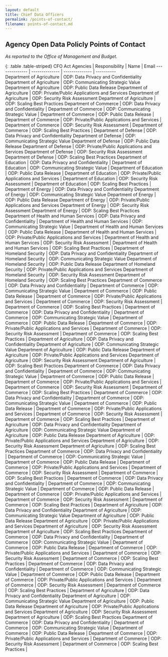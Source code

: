 ```yaml
---
layout: default
title: Chief Data Officers
permalink: /points-of-contact/
filename: points-of-contact.md
---
```


Agency Open Data Policly Points of Contact
-----------------------------
*As reported to the Office of Management and Budget.*

{: .table .table-striped}
CFO Act Agencies                            |  Responsibility                                 |  Name                 | Email
--------------                              | --------------                                  | --------------        | ----------         
Department of Agriculture                     | ODP: Data Privacy and Confidentiality
Department of Agriculture                     | ODP: Communicating Strategic Value
Department of Agriculture                     | ODP: Public Data Release
Department of Agriculture                     | ODP: Private/Public Applications and Services
Department of Agriculture                     | ODP: Security Risk Assessment
Department of Agriculture                     | ODP: Scaling Best Practices
Department of Commerce                        | ODP: Data Privacy and Confidentiality         | 
Department of Commerce                        | ODP: Communicating Strategic Value            | 
Department of Commerce                        | ODP: Public Data Release                      | 
Department of Commerce                        | ODP: Private/Public Applications and Services | 
Department of Commerce                        | ODP: Security Risk Assessment                 | 
Department of Commerce                        | ODP: Scaling Best Practices                   | 
Department of Defense                         | ODP: Data Privacy and Confidentiality
Department of Defense                         | ODP: Communicating Strategic Value
Department of Defense                         | ODP: Public Data Release
Department of Defense                         | ODP: Private/Public Applications and Services
Department of Defense                         | ODP: Security Risk Assessment
Department of Defense                         | ODP: Scaling Best Practices
Department of Education                       | ODP: Data Privacy and Confidentiality         | 
Department of Education                       | ODP: Communicating Strategic Value            | 
Department of Education                       | ODP: Public Data Release                      | 
Department of Education                       | ODP: Private/Public Applications and Services |
Department of Education                       | ODP: Security Risk Assessment                 | 
Department of Education                       | ODP: Scaling Best Practices                   | 
Department of Energy                          | ODP: Data Privacy and Confidentiality
Department of Energy                          | ODP: Communicating Strategic Value
Department of Energy                          | ODP: Public Data Release
Department of Energy                          | ODP: Private/Public Applications and Services
Department of Energy                          | ODP: Security Risk Assessment
Department of Energy                          | ODP: Scaling Best Practices
Department of Health and Human Services       | ODP: Data Privacy and Confidentiality         | 
Department of Health and Human Services       | ODP: Communicating Strategic Value            | 
Department of Health and Human Services       | ODP: Public Data Release                      | 
Department of Health and Human Services       | ODP: Private/Public Applications and Services | 
Department of Health and Human Services       | ODP: Security Risk Assessment                 | 
Department of Health and Human Services       | ODP: Scaling Best Practices                   | 
Department of Homeland Security               | ODP: Data Privacy and Confidentiality
Department of Homeland Security               | ODP: Communicating Strategic Value
Department of Homeland Security               | ODP: Public Data Release
Department of Homeland Security               | ODP: Private/Public Applications and Services
Department of Homeland Security               | ODP: Security Risk Assessment
Department of Homeland Security               | ODP: Scaling Best Practices
Department of Commerce                        | ODP: Data Privacy and Confidentiality         |
Department of Commerce                        | ODP: Communicating Strategic Value            |
Department of Commerce                        | ODP: Public Data Release                      | 
Department of Commerce                        | ODP: Private/Public Applications and Services | 
Department of Commerce                        | ODP: Security Risk Assessment                 | 
Department of Commerce                        | ODP: Scaling Best Practices                   |
Department of Commerce                        | ODP: Data Privacy and Confidentiality         | 
Department of Commerce                        | ODP: Communicating Strategic Value            |
Department of Commerce                        | ODP: Public Data Release                      | 
Department of Commerce                        | ODP: Private/Public Applications and Services | 
Department of Commerce                        | ODP: Security Risk Assessment                 | 
Department of Commerce                        | ODP: Scaling Best Practices                   |
Department of Agriculture                     | ODP: Data Privacy and Confidentiality
Department of Agriculture                     | ODP: Communicating Strategic Value
Department of Agriculture                     | ODP: Public Data Release
Department of Agriculture                     | ODP: Private/Public Applications and Services
Department of Agriculture                     | ODP: Security Risk Assessment
Department of Agriculture                     | ODP: Scaling Best Practices
Department of Commerce                        | ODP: Data Privacy and Confidentiality         |
Department of Commerce                        | ODP: Communicating Strategic Value            |
Department of Commerce                        | ODP: Public Data Release                      |
Department of Commerce                        | ODP: Private/Public Applications and Services |
Department of Commerce                        | ODP: Security Risk Assessment                 | 
Department of Commerce                        | ODP: Scaling Best Practices                   | 
Department of Commerce                        | ODP: Data Privacy and Confidentiality         | 
Department of Commerce                        | ODP: Communicating Strategic Value            | 
Department of Commerce                        | ODP: Public Data Release                      | 
Department of Commerce                        | ODP: Private/Public Applications and Services | 
Department of Commerce                        | ODP: Security Risk Assessment                 | 
Department of Commerce                        | ODP: Scaling Best Practices                   | 
Department of Agriculture                     | ODP: Data Privacy and Confidentiality
Department of Agriculture                     | ODP: Communicating Strategic Value
Department of Agriculture                     | ODP: Public Data Release
Department of Agriculture                     | ODP: Private/Public Applications and Services
Department of Agriculture                     | ODP: Security Risk Assessment
Department of Agriculture                     | ODP: Scaling Best Practices
Department of Commerce                        | ODP: Data Privacy and Confidentiality         | 
Department of Commerce                        | ODP: Communicating Strategic Value            | 
Department of Commerce                        | ODP: Public Data Release                      | 
Department of Commerce                        | ODP: Private/Public Applications and Services | 
Department of Commerce                        | ODP: Security Risk Assessment                 | 
Department of Commerce                        | ODP: Scaling Best Practices                   | 
Department of Commerce                        | ODP: Data Privacy and Confidentiality         | 
Department of Commerce                        | ODP: Communicating Strategic Value            | 
Department of Commerce                        | ODP: Public Data Release                      | 
Department of Commerce                        | ODP: Private/Public Applications and Services | 
Department of Commerce                        | ODP: Security Risk Assessment                 | 
Department of Commerce                        | ODP: Scaling Best Practices                   |
Department of Agriculture                     | ODP: Data Privacy and Confidentiality
Department of Agriculture                     | ODP: Communicating Strategic Value
Department of Agriculture                     | ODP: Public Data Release
Department of Agriculture                     | ODP: Private/Public Applications and Services
Department of Agriculture                     | ODP: Security Risk Assessment
Department of Agriculture                     | ODP: Scaling Best Practices
Department of Commerce                        | ODP: Data Privacy and Confidentiality         | 
Department of Commerce                        | ODP: Communicating Strategic Value            | 
Department of Commerce                        | ODP: Public Data Release                      |
Department of Commerce                        | ODP: Private/Public Applications and Services | 
Department of Commerce                        | ODP: Security Risk Assessment                 | 
Department of Commerce                        | ODP: Scaling Best Practices                   | 
Department of Commerce                        | ODP: Data Privacy and Confidentiality         | 
Department of Commerce                        | ODP: Communicating Strategic Value            | 
Department of Commerce                        | ODP: Public Data Release                      | 
Department of Commerce                        | ODP: Private/Public Applications and Services | 
Department of Commerce                        | ODP: Security Risk Assessment                 | 
Department of Commerce                        | ODP: Scaling Best Practices                   | 
Department of Agriculture                     | ODP: Data Privacy and Confidentiality
Department of Agriculture                     | ODP: Communicating Strategic Value
Department of Agriculture                     | ODP: Public Data Release
Department of Agriculture                     | ODP: Private/Public Applications and Services
Department of Agriculture                     | ODP: Security Risk Assessment
Department of Agriculture                     | ODP: Scaling Best Practices
Department of Commerce                        | ODP: Data Privacy and Confidentiality         | 
Department of Commerce                        | ODP: Communicating Strategic Value            | 
Department of Commerce                        | ODP: Public Data Release                      | 
Department of Commerce                        | ODP: Private/Public Applications and Services | 
Department of Commerce                        | ODP: Security Risk Assessment                 | 
Department of Commerce                        | ODP: Scaling Best Practices                   | 



